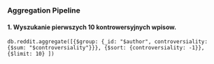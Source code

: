 ### Aggregation Pipeline

#### 1. Wyszukanie pierwszych 10 kontrowersyjnych wpisow.

`db.reddit.aggregate([{$group: {_id: "$author", controversiality: {$sum: "$controversiality"}}},
                    {$sort: {controversiality: -1}}, {$limit: 10} ])`
